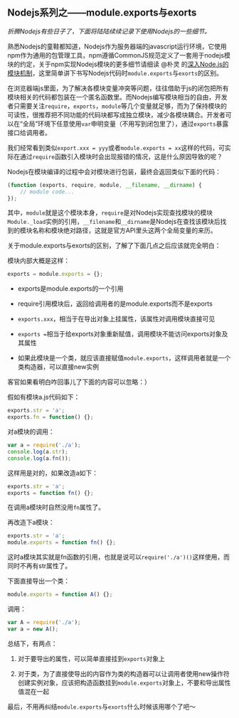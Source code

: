 ## Nodejs系列之——module.exports与exorts

*折腾Nodejs有些日子了，下面将陆陆续续记录下使用Nodejs的一些细节。*

熟悉Nodejs的童鞋都知道，Nodejs作为服务器端的javascript运行环境，它使用npm作为通用的包管理工具，npm遵循CommonJS规范定义了一套用于nodejs模块的约定，关于npm实现Nodejs模块的更多细节请细读 @朴灵 的[深入Node.js的模块机制](http://www.infoq.com/cn/articles/nodejs-module-mechanism)，这里简单讲下书写Nodejs代码时`module.exports`与`exorts`的区别。

在浏览器端js里面，为了解决各模块变量冲突等问题，往往借助于js的闭包把所有模块相关的代码都包装在一个匿名函数里。而Nodejs编写模块相当的自由，开发者只需要关注`require`，`exports`，`module`等几个变量就足够，而为了保持模块的可读性，很推荐把不同功能的代码块都写成独立模块，减少各模块耦合。开发者可以在“全局”环境下任意使用`var`申明变量（不用写到闭包里了），通过`exports`暴露接口给调用者。

我们经常看到类似`export.xxx = yyy`或者`module.exports = xx`这样的代码，可实际在通过`require`函数引入模块时会出现报错的情况，这是什么原因导致的呢？

Nodejs在模块编译的过程中会对模块进行包装，最终会返回类似下面的代码：

``` javascript
(function (exports, require, module, __filename, __dirname) {
    // module code...
});
```

其中，`module`就是这个模块本身，`require`是对Nodejs实现查找模块的模块`Module._load`实例的引用，`__filename`和`__dirname`是Nodejs在查找该模块后找到的模块名称和模块绝对路径，这就是官方API里头这两个全局变量的来历。

关于module.exports与exorts的区别，了解了下面几点之后应该就完全明白：

模块内部大概是这样：

``` javascript
exports = module.exports = {};
```

- exports是module.exports的一个引用

- require引用模块后，返回给调用者的是module.exports而不是exports

- `exports.xxx`，相当于在导出对象上挂属性，该属性对调用模块直接可见

- `exports =`相当于给exports对象重新赋值，调用模块不能访问exports对象及其属性

- 如果此模块是一个类，就应该直接赋值`module.exports`，这样调用者就是一个类构造器，可以直接new实例

客官如果看明白咋回事儿了下面的内容可以忽略：）

假如有模块a.js代码如下：

``` javascript
exports.str = 'a';
exports.fn = function() {};
```

对a模块的调用：

``` javascript
var a = require('./a');
console.log(a.str);
console.log(a.fn());
```

这样用是对的，如果改造a如下：

``` javascript
exports.str = 'a';
exports = function fn() {};
```

在调用a模块时自然没用`fn`属性了。

再改造下a模块：

``` javascript
exports.str = 'a';
module.exports = function fn() {};
```

这时a模块其实就是fn函数的引用，也就是说可以`require('./a')()`这样使用，而同时不再有str属性了。

下面直接导出一个类：

``` javascript
module.exports = function A() {};
```

调用：

``` javascript
var A = require('./a');
var a = new A();
```

总结下，有两点：

1. 对于要导出的属性，可以简单直接挂到`exports`对象上

2. 对于类，为了直接使导出的内容作为类的构造器可以让调用者使用new操作符创建实例对象，应该把构造函数挂到`module.exports`对象上，不要和导出属性值混在一起

最后，不用再纠结`module.exports`与`exorts`什么时候该用哪个了吧～